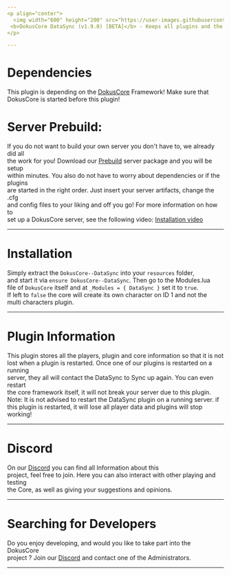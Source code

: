 ```yaml
---
<p align="center">
  <img width="600" height="200" src="https://user-images.githubusercontent.com/49053928/111937011-2e9b8080-8ac7-11eb-914a-a0d94380d611.gif"><br>
 <b>DokusCore DataSync (v1.9.0) [BETA]</b> - Keeps all plugins and the core synced, even when restarted!.
</p>

---
```

# Dependencies
This plugin is depending on the [DokusCore](https://github.com/dokucore) Framework!
Make sure that DokusCore is started before this plugin!

# Server Prebuild:
If you do not want to build your own server you don't have to, we already did all   <br>
the work for you! Download our [Prebuild](https://github.com/DokusCore/Server-Prebuild) server package and you will be setup  <br>
within minutes. You also do not have to worry about dependencies or if the plugins <br>
are started in the right order. Just insert your server artifacts, change the .cfg <br>
and config files to your liking and off you go! For more information on how to <br>
set up a DokusCore server, see the following video: [Installation video](https://www.youtube.com/watch?v=NlJFFRzWvDE) <br>

---
# Installation
Simply extract the `DokusCore--DataSync` into your `resources` folder, <br>
and start it via `ensure DokusCore--DataSync`. Then go to the Modules.lua <br>
file of `DokusCore` itself and at `_Modules = { DataSync }` set it to `true`. <br>
If left to `false` the core will create its own character on ID 1 and not the <br>
multi characters plugin.

---
# Plugin Information
This plugin stores all the players, plugin and core information so that it is not <br>
lost when a plugin is restarted. Once one of our plugins is restarted on a running <br>
server, they all will contact the DataSync to Sync up again. You can even restart <br>
the core framework itself, it will not break your server due to this plugin. <br>
Note: It is not advised to restart the DataSync plugin on a running server. if <br>
this plugin is restarted, it will lose all player data and plugins will stop working! <br>

---
# Discord
On our [Discord](https://discord.com/invite/ksQRq25Hcz) you can find all Information about this<br>
project, feel free to join. Here you can also interact with other playing and testing<br>
the Core, as well as giving your suggestions and opinions.

---
# Searching for Developers
Do you enjoy developing, and would you like to take part into the DokusCore<br>
project ? Join our [Discord](https://discord.io/DokusCore) and contact one of the Administrators.

---
